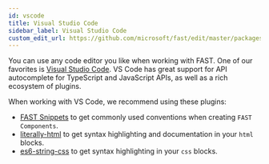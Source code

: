 ```yaml
---
id: vscode
title: Visual Studio Code
sidebar_label: Visual Studio Code
custom_edit_url: https://github.com/microsoft/fast/edit/master/packages/web-components/fast-foundation/docs/tools/vscode.md
---
```


You can use any code editor you like when working with FAST. One of our favorites is [Visual Studio Code](https://code.visualstudio.com/). VS Code has great support for API autocomplete for TypeScript and JavaScript APIs, as well as a rich ecosystem of plugins.

When working with VS Code, we recommend using these plugins:

* [FAST Snippets](https://marketplace.visualstudio.com/items?itemName=kingoftac.fast-snippets) to get commonly used conventions when creating `FAST Components`.
* [literally-html](https://marketplace.visualstudio.com/items?itemName=webreflection.literally-html) to get syntax highlighting and documentation in your `html` blocks.
* [es6-string-css](https://marketplace.visualstudio.com/items?itemName=bashmish.es6-string-css) to get syntax highlighting in your `css` blocks.